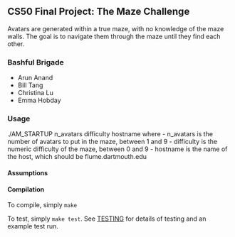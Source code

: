 ## CS50 Final Project: The Maze Challenge

Avatars are generated within a true maze, with no knowledge of the maze walls. 
The goal is to navigate them through the maze until they find each other.

### Bashful Brigade

* Arun Anand
* Bill Tang
* Christina Lu
* Emma Hobday

### Usage

./AM_STARTUP n_avatars difficulty hostname
where
	- n_avatars is the number of avatars to put in the maze, between 1 and 9
	- difficulty is the numeric difficulty of the maze, between 0 and 9
	- hostname is the name of the host, which should be flume.dartmouth.edu

#### Assumptions


#### Compilation

To compile, simply `make`

To test, simply `make test`.
See [TESTING](TESTING.md) for details of testing and an example test run.

